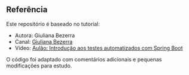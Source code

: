 ## Referência

Este repositório é baseado no tutorial:

- Autora: Giuliana Bezerra
- Canal: [Giuliana Bezerra](https://www.youtube.com/@giulianabezerra)
- Vídeo: [Aulão: Introdução aos testes automatizados com Spring Boot](https://youtu.be/N1UkkK4jIHM?si=9qa9WSMWX2pRNv_d)

O código foi adaptado com comentários adicionais e pequenas modificações para estudo.
